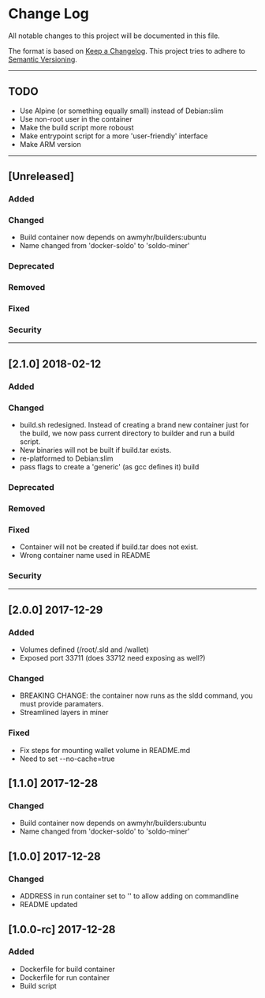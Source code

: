 # Change Log
All notable changes to this project will be documented in this file.

The format is based on [Keep a Changelog](http://keepachangelog.com/).
This project tries to adhere to [Semantic Versioning](http://semver.org/).

---

## TODO
- Use Alpine (or something equally small) instead of Debian:slim
- Use non-root user in the container
- Make the build script more roboust
- Make entrypoint script for a more 'user-friendly' interface
- Make ARM version

---

## [Unreleased]
### Added

### Changed
- Build container now depends on awmyhr/builders:ubuntu
- Name changed from 'docker-soldo' to 'soldo-miner'

### Deprecated

### Removed

### Fixed

### Security

---

## [2.1.0] 2018-02-12
### Added

### Changed
- build.sh redesigned. Instead of creating a brand new container just for the
  build, we now pass current directory to builder and run a build script.
- New binaries will not be built if build.tar exists.
- re-platformed to Debian:slim
- pass flags to create a 'generic' (as gcc defines it) build

### Deprecated

### Removed

### Fixed
- Container will not be created if build.tar does not exist.
- Wrong container name used in README

### Security

---

## [2.0.0] 2017-12-29
### Added
- Volumes defined (/root/.sld and /wallet)
- Exposed port 33711 (does 33712 need exposing as well?)

### Changed
- BREAKING CHANGE: the container now runs as the sldd command, you must provide
  paramaters.
- Streamlined layers in miner

### Fixed
- Fix steps for mounting wallet volume in README.md
- Need to set --no-cache=true

## [1.1.0] 2017-12-28
### Changed
- Build container now depends on awmyhr/builders:ubuntu
- Name changed from 'docker-soldo' to 'soldo-miner'

## [1.0.0] 2017-12-28
### Changed
- ADDRESS in run container set to '' to allow adding on commandline
- README updated

## [1.0.0-rc] 2017-12-28
### Added
- Dockerfile for build container
- Dockerfile for run container
- Build script
